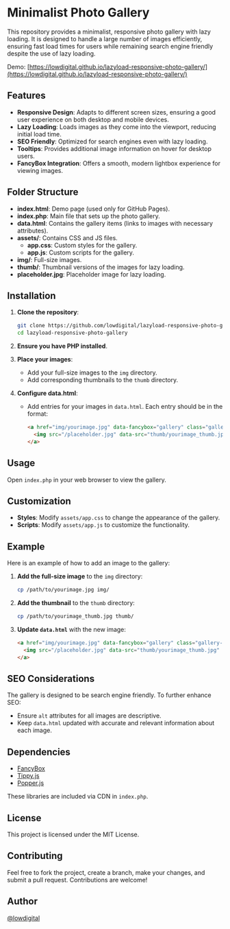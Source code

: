 
# Minimalist Photo Gallery

This repository provides a minimalist, responsive photo gallery with lazy loading. It is designed to handle a large number of images efficiently, ensuring fast load times for users while remaining search engine friendly despite the use of lazy loading.

Demo: [https://lowdigital.github.io/lazyload-responsive-photo-gallery/](https://lowdigital.github.io/lazyload-responsive-photo-gallery/)

## Features

- **Responsive Design**: Adapts to different screen sizes, ensuring a good user experience on both desktop and mobile devices.
- **Lazy Loading**: Loads images as they come into the viewport, reducing initial load time.
- **SEO Friendly**: Optimized for search engines even with lazy loading.
- **Tooltips**: Provides additional image information on hover for desktop users.
- **FancyBox Integration**: Offers a smooth, modern lightbox experience for viewing images.

## Folder Structure

- **index.html**: Demo page (used only for GitHub Pages).
- **index.php**: Main file that sets up the photo gallery.
- **data.html**: Contains the gallery items (links to images with necessary attributes).
- **assets/**: Contains CSS and JS files.
  - **app.css**: Custom styles for the gallery.
  - **app.js**: Custom scripts for the gallery.
- **img/**: Full-size images.
- **thumb/**: Thumbnail versions of the images for lazy loading.
- **placeholder.jpg**: Placeholder image for lazy loading.

## Installation

1. **Clone the repository**:
   ```sh
   git clone https://github.com/lowdigital/lazyload-responsive-photo-gallery.git
   cd lazyload-responsive-photo-gallery
   ```

2. **Ensure you have PHP installed**.

3. **Place your images**:
   - Add your full-size images to the `img` directory.
   - Add corresponding thumbnails to the `thumb` directory.

4. **Configure data.html**:
   - Add entries for your images in `data.html`. Each entry should be in the format:
     ```html
     <a href="img/yourimage.jpg" data-fancybox="gallery" class="gallery-item">
       <img src="/placeholder.jpg" data-src="thumb/yourimage_thumb.jpg" alt="Your image description">
     </a>
     ```

## Usage

Open `index.php` in your web browser to view the gallery.

## Customization

- **Styles**: Modify `assets/app.css` to change the appearance of the gallery.
- **Scripts**: Modify `assets/app.js` to customize the functionality.

## Example

Here is an example of how to add an image to the gallery:

1. **Add the full-size image** to the `img` directory:
   ```sh
   cp /path/to/yourimage.jpg img/
   ```

2. **Add the thumbnail** to the `thumb` directory:
   ```sh
   cp /path/to/yourimage_thumb.jpg thumb/
   ```

3. **Update `data.html`** with the new image:
   ```html
   <a href="img/yourimage.jpg" data-fancybox="gallery" class="gallery-item">
     <img src="/placeholder.jpg" data-src="thumb/yourimage_thumb.jpg" alt="Description of your image">
   </a>
   ```

## SEO Considerations

The gallery is designed to be search engine friendly. To further enhance SEO:

- Ensure `alt` attributes for all images are descriptive.
- Keep `data.html` updated with accurate and relevant information about each image.

## Dependencies

- [FancyBox](https://fancyapps.com/fancybox/4/)
- [Tippy.js](https://atomiks.github.io/tippyjs/)
- [Popper.js](https://popper.js.org/)

These libraries are included via CDN in `index.php`.

## License

This project is licensed under the MIT License.

## Contributing

Feel free to fork the project, create a branch, make your changes, and submit a pull request. Contributions are welcome!

## Author

[@lowdigital](https://t.me/low_digital)
